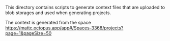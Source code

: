 This directory contains scripts to generate context files that are uploaded to blob storages and used when generating projects.

The context is generated from the space https://mattc.octopus.app/app#/Spaces-3368/projects?page=1&pageSize=50

